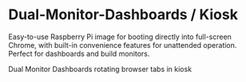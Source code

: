 # Dual-Monitor-Dashboards / Kiosk

Easy-to-use Raspberry Pi image for booting directly into full-screen Chrome, with built-in convenience features for unattended operation. Perfect for dashboards and build monitors.

Dual Monitor Dashboards rotating browser tabs in kiosk
